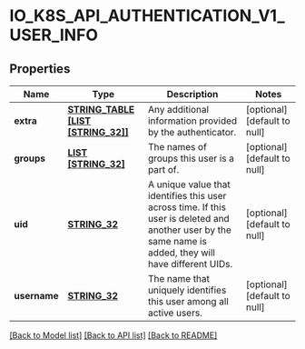 # IO_K8S_API_AUTHENTICATION_V1_USER_INFO

## Properties
Name | Type | Description | Notes
------------ | ------------- | ------------- | -------------
**extra** | [**STRING_TABLE [LIST [STRING_32]]**](LIST.md) | Any additional information provided by the authenticator. | [optional] [default to null]
**groups** | [**LIST [STRING_32]**](STRING_32.md) | The names of groups this user is a part of. | [optional] [default to null]
**uid** | [**STRING_32**](STRING_32.md) | A unique value that identifies this user across time. If this user is deleted and another user by the same name is added, they will have different UIDs. | [optional] [default to null]
**username** | [**STRING_32**](STRING_32.md) | The name that uniquely identifies this user among all active users. | [optional] [default to null]

[[Back to Model list]](../README.md#documentation-for-models) [[Back to API list]](../README.md#documentation-for-api-endpoints) [[Back to README]](../README.md)



